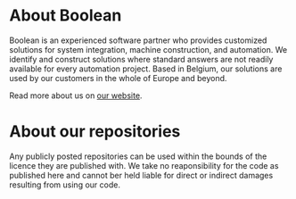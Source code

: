 # About Boolean
Boolean is an experienced software partner who provides customized solutions for system integration, machine construction, and automation. We identify and construct solutions where standard answers are not readily available for every automation project. Based in Belgium, our solutions are used by our customers in the whole of Europe and beyond. 

Read more about us on [our website](https://booleanbv.be).
# About our repositories
Any publicly posted repositories can be used within the bounds of the licence they are published with. 
We take no reaponsibility for the code as published here and cannot ber held liable for direct or indirect damages resulting from using our code.
